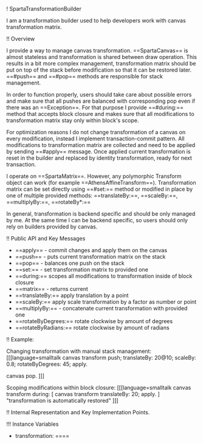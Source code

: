 ! SpartaTransformationBuilder

I am a transformation builder used to help developers work  with canvas transformation matrix.

!! Overview

I provide a way to manage canvas transformation. ==SpartaCanvas== is almost stateless and transformation is shared between draw operation. This results in a bit more complex management, transformation matrix should be put on top of the stack before modification so that it can be restored later. ==#push== and ==#pop== methods are responsible for stack management.

In order to function properly, users  should take care about possible errors and make sure that all pushes are balanced with corresponding pop even if there was an ==Exception==. For that purpose I provide ==#during:== method that accepts block closure and makes sure that all modifications to transformation matrix stay only within block's scope.

For optimization reasons I do not change transformation of a canvas on every modification, instead I implement transaction-commit pattern. All modifications to transformation matrix are collected and need to be applied by sending ==#apply== message. Once applied current transformation is reset in the builder  and replaced by identity transformation, ready for next transaction.

I operate on ==SpartaMatrix==. However, any polymorphic Transform object can work (for example ==AthensAffineTransform==). Transformation matrix can be set directly using ==#set:== method or modified in place by one of multiple provided methods: ==translateBy:==, ==scaleBy:==, ==multiplyBy:==, ==rotateBy*:==

In general, transformation is backend specific and should be only managed by me. At the same time I can be backend specific, so users should only rely on builders provided by canvas. 

!! Public API and Key Messages

- ==apply== - commit changes and apply them on the canvas
- ==push== - puts current transformation matrix on the stack
- ==pop== - balances one push on the stack
- ==set:== - set transformation matrix to provided one
- ==during:== scopes all modifications to transformation  inside of block closure
- ==matrix== - returns current 
- ==translateBy:== apply translation by a point
- ==scaleBy:== apply scale transformation by a factor as number or point
- ==multiplyBy:== - concatenate current transformation with provided one
- ==rotateByDegrees:== rotate clockwise by amount of degrees
- ==rotateByRadians:== rotate clockwise by amount of radians

!! Example: 

Changing transformation with manual stack management:
[[[language=smalltalk
canvas transform
	push;
	translateBy: 20@10;
	scaleBy: 0.8;
	rotateByDegrees: 45;
	apply.

canvas pop.
]]]

Scoping modifications within block closure:
[[[language=smalltalk
canvas transform during: [
	canvas transform
		translateBy: 20;
		apply.
]
"transformation is automatically restored"
]]]

!! Internal Representation and Key Implementation Points.

!!! Instance Variables
 - transformation:	==<SpartaMatrix>==
